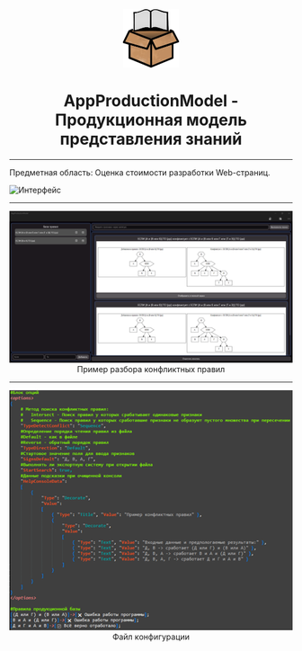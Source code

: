 <div id="header" align="center">
  <img src=".\Icon\Icon.png" width="100"/>
  <h1>AppProductionModel - Продукционная модель представления знаний</h1>
</div>

____

Предметная область: Оценка стоимости разработки Web-страниц.

![Интерфейс](https://github.com/Bocmen/ProductionModel/blob/main/Demo/Visual/MyRulesConfig.gif?raw=true)

____

<div id="header" align="center">
	<img src="https://github.com/Bocmen/ProductionModel/blob/main/Demo/Visual/ConflictAdd.png?raw=true"/>
	<div>Пример разбора конфликтных правил</div>
</div>

____

<div id="header" align="center">
	<img src="https://github.com/Bocmen/ProductionModel/blob/main/Demo/Visual/DemoConfig.png?raw=true"/>
	<div>Файл конфигурации</div>
</div>